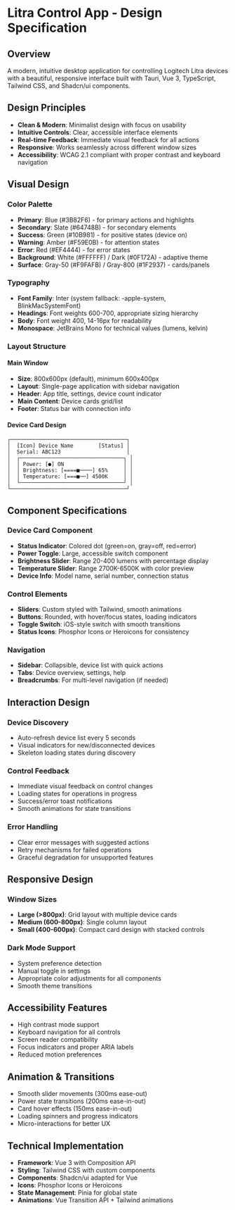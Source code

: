 # Litra Control App - Design Specification

## Overview
A modern, intuitive desktop application for controlling Logitech Litra devices with a beautiful, responsive interface built with Tauri, Vue 3, TypeScript, Tailwind CSS, and Shadcn/ui components.

## Design Principles
- **Clean & Modern**: Minimalist design with focus on usability
- **Intuitive Controls**: Clear, accessible interface elements
- **Real-time Feedback**: Immediate visual feedback for all actions
- **Responsive**: Works seamlessly across different window sizes
- **Accessibility**: WCAG 2.1 compliant with proper contrast and keyboard navigation

## Visual Design

### Color Palette
- **Primary**: Blue (#3B82F6) - for primary actions and highlights
- **Secondary**: Slate (#64748B) - for secondary elements
- **Success**: Green (#10B981) - for positive states (device on)
- **Warning**: Amber (#F59E0B) - for attention states
- **Error**: Red (#EF4444) - for error states
- **Background**: White (#FFFFFF) / Dark (#0F172A) - adaptive theme
- **Surface**: Gray-50 (#F9FAFB) / Gray-800 (#1F2937) - cards/panels

### Typography
- **Font Family**: Inter (system fallback: -apple-system, BlinkMacSystemFont)
- **Headings**: Font weights 600-700, appropriate sizing hierarchy
- **Body**: Font weight 400, 14-16px for readability
- **Monospace**: JetBrains Mono for technical values (lumens, kelvin)

### Layout Structure

#### Main Window
- **Size**: 800x600px (default), minimum 600x400px
- **Layout**: Single-page application with sidebar navigation
- **Header**: App title, settings, device count indicator
- **Main Content**: Device cards grid/list
- **Footer**: Status bar with connection info

#### Device Card Design
```
┌─────────────────────────────────────┐
│  [Icon] Device Name        [Status] │
│  Serial: ABC123                     │
│  ┌─────────────────────────────────┐ │
│  │ Power: [●] ON                   │ │
│  │ Brightness: [====■────] 65%     │ │
│  │ Temperature: [===■──] 4500K     │ │
│  └─────────────────────────────────┘ │
└─────────────────────────────────────┘
```

## Component Specifications

### Device Card Component
- **Status Indicator**: Colored dot (green=on, gray=off, red=error)
- **Power Toggle**: Large, accessible switch component
- **Brightness Slider**: Range 20-400 lumens with percentage display
- **Temperature Slider**: Range 2700K-6500K with color preview
- **Device Info**: Model name, serial number, connection status

### Control Elements
- **Sliders**: Custom styled with Tailwind, smooth animations
- **Buttons**: Rounded, with hover/focus states, loading indicators
- **Toggle Switch**: iOS-style switch with smooth transitions
- **Status Icons**: Phosphor Icons or Heroicons for consistency

### Navigation
- **Sidebar**: Collapsible, device list with quick actions
- **Tabs**: Device overview, settings, help
- **Breadcrumbs**: For multi-level navigation (if needed)

## Interaction Design

### Device Discovery
- Auto-refresh device list every 5 seconds
- Visual indicators for new/disconnected devices
- Skeleton loading states during discovery

### Control Feedback
- Immediate visual feedback on control changes
- Loading states for operations in progress
- Success/error toast notifications
- Smooth animations for state transitions

### Error Handling
- Clear error messages with suggested actions
- Retry mechanisms for failed operations
- Graceful degradation for unsupported features

## Responsive Design

### Window Sizes
- **Large (>800px)**: Grid layout with multiple device cards
- **Medium (600-800px)**: Single column layout
- **Small (400-600px)**: Compact card design with stacked controls

### Dark Mode Support
- System preference detection
- Manual toggle in settings
- Appropriate color adjustments for all components
- Smooth theme transitions

## Accessibility Features
- High contrast mode support
- Keyboard navigation for all controls
- Screen reader compatibility
- Focus indicators and proper ARIA labels
- Reduced motion preferences

## Animation & Transitions
- Smooth slider movements (300ms ease-out)
- Power state transitions (200ms ease-in-out)
- Card hover effects (150ms ease-in-out)
- Loading spinners and progress indicators
- Micro-interactions for better UX

## Technical Implementation
- **Framework**: Vue 3 with Composition API
- **Styling**: Tailwind CSS with custom components
- **Components**: Shadcn/ui adapted for Vue
- **Icons**: Phosphor Icons or Heroicons
- **State Management**: Pinia for global state
- **Animations**: Vue Transition API + Tailwind animations